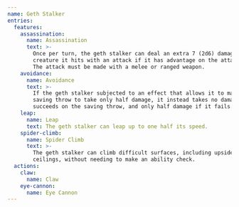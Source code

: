 ```yaml
---
name: Geth Stalker
entries:
  features:
    assassination:
      name: Assassination
      text: >-
        Once per turn, the geth stalker can deal an extra 7 (2d6) damage to one
        creature it hits with an attack if it has advantage on the attack roll.
        The attack must be made with a melee or ranged weapon.
    avoidance:
      name: Avoidance
      text: >-
        If the geth stalker subjected to an effect that allows it to make a
        saving throw to take only half damage, it instead takes no damage if it
        succeeds on the saving throw, and only half damage if it fails.
    leap:
      name: Leap
      text: The geth stalker can leap up to one half its speed.
    spider-climb:
      name: Spider Climb
      text: >-
        The geth stalker can climb difficult surfaces, including upside down on
        ceilings, without needing to make an ability check.
  actions:
    claw:
      name: Claw
    eye-cannon:
      name: Eye Cannon
---
```

